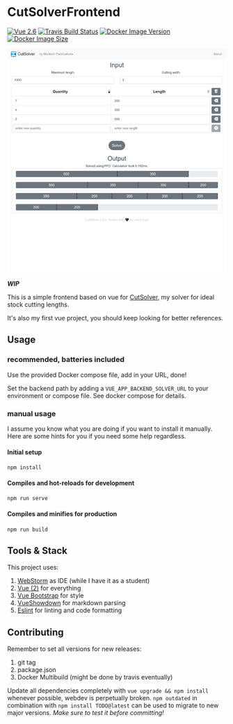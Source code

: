 # CutSolverFrontend

[![Vue 2.6](https://img.shields.io/badge/Vue-2.6-brightgreen.svg)](https://vuejs.org/)
[![Travis Build Status](https://travis-ci.org/ModischFabrications/CutSolverFrontend.svg?branch=master)](https://travis-ci.org/ModischFabrications/CutSolverFrontend)
[![Docker Image Version](https://img.shields.io/docker/v/modischfabrications/cutsolver_frontend.svg)](https://hub.docker.com/repository/docker/modischfabrications/cutsolver_frontend)
[![Docker Image Size](https://img.shields.io/docker/image-size/modischfabrications/cutsolver_frontend.svg)](https://hub.docker.com/repository/docker/modischfabrications/cutsolver)

![Showcase](docs/mobile.png)

***WIP***

This is a simple frontend based on vue for [CutSolver](https://github.com/ModischFabrications/CutSolver), my solver for ideal stock cutting lengths. 

It's also my first vue project, you should keep looking for better references. 

## Usage
### recommended, batteries included
Use the provided Docker compose file, add in your URL, done!

Set the backend path by adding a `VUE_APP_BACKEND_SOLVER_URL` to your environment or compose file.
See docker compose for details. 

### manual usage
I assume you know what you are doing if you want to install it manually.
Here are some hints for you if you need some help regardless.

#### Initial setup
```
npm install
```

#### Compiles and hot-reloads for development
```
npm run serve
```

#### Compiles and minifies for production
```
npm run build
```

## Tools & Stack
This project uses:
1. [WebStorm](https://www.jetbrains.com/webstorm/) as IDE (while I have it as a student)
1. [Vue (2)](https://vuejs.org/) for everything
2. [Vue Bootstrap](https://bootstrap-vue.js.org/) for style
3. [VueShowdown](https://vue-showdown.js.org/) for markdown parsing
4. [Eslint](https://eslint.vuejs.org/) for linting and code formatting

## Contributing
Remember to set all versions for new releases:
 1. git tag
 2. package.json 
 3. Docker Multibuild (might be done by travis eventually)

Update all dependencies completely with `vue upgrade && npm install` whenever possible, webdev is perpetually broken. 
`npm outdated` in combination with `npm install TODO@latest` can be used to migrate to new major versions. 
*Make sure to test it before committing!*
